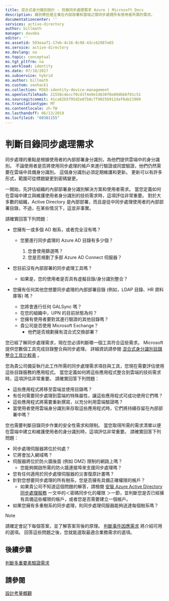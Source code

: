 ```yaml
---
title: 混合式身分識別設計 - 目錄同步處理需求 Azure | Microsoft Docs
description: 識別哪些是企業在內部部署和雲端之間同步處理所有使用者所需的需求。
documentationcenter: ''
services: active-directory
author: billmath
manager: daveba
editor: ''
ms.assetid: 593eaa71-17eb-4c16-8c98-43cc62987e65
ms.service: active-directory
ms.devlang: na
ms.topic: conceptual
ms.tgt_pltfrm: na
ms.workload: identity
ms.date: 07/18/2017
ms.subservice: hybrid
ms.author: billmath
ms.custom: seohack1
ms.collection: M365-identity-device-management
ms.openlocfilehash: 21558c4eccf0cd1f4e9e1d630f0e89dbb6f01c51
ms.sourcegitcommit: 41ca82b5f95d2e07b0c7f9025b912daf0ab21909
ms.translationtype: MT
ms.contentlocale: zh-TW
ms.lasthandoff: 06/13/2019
ms.locfileid: "60381155"
---
```

# <a name="determine-directory-synchronization-requirements"></a>判斷目錄同步處理需求
同步處理的重點是根據使用者的內部部署身分識別，為他們提供雲端中的身分識別。 不論使用者是否將使用同步處理的帳戶來進行驗證或同盟驗證，他們仍然需要在雲端中具備身分識別。  這個身分識別必須定期維護和更新。  更新可以有許多形式，範圍可從標題變更到密碼變更。  

一開始，先評估組織的內部部署身分識別解決方案和使用者需求。 當您定義如何在雲端中建立與維護使用者身分識別的技術需求時，這項評估非常重要。  對於大多數的組織，Active Directory 是內部部署，而且是從中同步處理使用者的內部部署目錄，不過，在某些情況下，這並非事實。  

請確實回答下列問題：

* 您擁有一或多個 AD 樹系，或者完全沒有嗎？
  
  * 您要進行同步處理的 Azure AD 目錄有多少個？
    
    1. 您會使用篩選嗎？
    2. 您是否規劃了多部 Azure AD Connect 伺服器？
* 您目前沒有內部部署的同步處理工具嗎？
  
  * 如果是，您的使用者是否具有虛擬目錄/身分識別整合？
* 您擁有任何其他您想要同步處理的內部部署目錄 (例如，LDAP 目錄、HR 資料庫等) 嗎？
  * 您將會進行任何 GALSync 嗎？
  * 在您的組織中，UPN 的目前狀態為何？ 
  * 您擁有使用者要對其進行驗證的其他目錄嗎？
  * 貴公司是否使用 Microsoft Exchange？
    * 他們是否規劃擁有混合式交換部署？

您已經了解同步處理需求，現在您必須判斷哪一個工具符合這些需求。  Microsoft 提供您數個工具完成目錄整合與同步處理。  詳細資訊請參閱 [混合式身分識別目錄整合工具比較表](plan-hybrid-identity-design-considerations-tools-comparison.md) 。 

您為貴公司備妥執行此工作所需的同步處理需求項目與工具，您現在需要評估使用這些目錄服務的應用程式。 當您定義如何將這些應用程式整合到雲端的技術需求時，這項評估非常重要。 請確實回答下列問題：

* 這些應用程式將移至雲端並使用目錄嗎？
* 有任何需要同步處理到雲端的特殊屬性，讓這些應用程式可成功使用它們嗎？
* 這些應用程式將需要重新撰寫，以充分利用雲端驗證嗎？
* 當使用者使用雲端身分識別來存取這些應用程式時，它們將持續存留在內部部署中嗎？

您也需要判斷目錄同步作業的安全性需求和限制。 當您取得所需的需求清單以便在雲端中建立和維護使用者的身分識別時，這項評估非常重要。 請確實回答下列問題：

* 同步處理伺服器將位於何處？
* 它將會加入網域嗎？
* 伺服器將位於防火牆後面 (例如 DMZ) 限制的網路上嗎？
  * 您能夠開啟所需的防火牆連接埠來支援同步處理嗎？
* 您有任何適用於同步處理伺服器的災害復原計畫嗎？
* 針對您想要同步處理的所有樹系，您是否擁有具備正確權限的帳戶？
  * 如果貴公司不知道這個問題的解答，請檢閱 [安裝 Azure Active Directory 同步處理服務](https://msdn.microsoft.com/library/azure/dn757602.aspx#BKMK_CreateAnADAccountForTheSyncService) 一文中的＜密碼同步化的權限 ＞一節，並判斷您是否已經擁有具備這些權限的帳戶，或者您是否需要建立一個帳戶。
* 如果您擁有多重樹系的同步處理，則同步處理伺服器能夠送達每個樹系嗎？

> [!NOTE]
> 請確定會記下每個答案，並了解答案背後的原理。 [判斷事件因應需求](plan-hybrid-identity-design-considerations-incident-response-requirements.md) 將介紹可用的選項。 回答這些問題之後，您就能選取最適合業務需求的選項。
> 
> 

## <a name="next-steps"></a>後續步驟
[判斷多重要素驗證需求](plan-hybrid-identity-design-considerations-multifactor-auth-requirements.md)

## <a name="see-also"></a>請參閱
[設計考量概觀](plan-hybrid-identity-design-considerations-overview.md)

